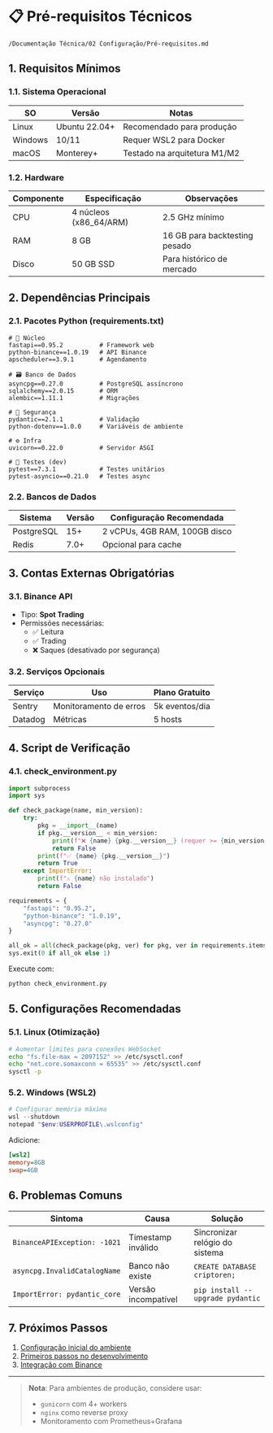 
# 📋 Pré-requisitos Técnicos
`/Documentação Técnica/02 Configuração/Pré-requisitos.md`

## 1. Requisitos Mínimos

### 1.1. Sistema Operacional
| SO         | Versão    | Notas                          |
|------------|-----------|--------------------------------|
| Linux      | Ubuntu 22.04+ | Recomendado para produção    |
| Windows    | 10/11     | Requer WSL2 para Docker        |
| macOS      | Monterey+ | Testado na arquitetura M1/M2   |

### 1.2. Hardware
| Componente | Especificação               | Observações                     |
|------------|-----------------------------|---------------------------------|
| CPU        | 4 núcleos (x86_64/ARM)      | 2.5 GHz mínimo                 |
| RAM        | 8 GB                        | 16 GB para backtesting pesado  |
| Disco      | 50 GB SSD                   | Para histórico de mercado       |

## 2. Dependências Principais

### 2.1. Pacotes Python (requirements.txt)
```text
# 🚀 Núcleo
fastapi==0.95.2          # Framework web
python-binance==1.0.19   # API Binance
apscheduler==3.9.1       # Agendamento

# 🗃️ Banco de Dados
asyncpg==0.27.0          # PostgreSQL assíncrono
sqlalchemy==2.0.15       # ORM
alembic==1.11.1          # Migrações

# 🔐 Segurança
pydantic==2.1.1          # Validação
python-dotenv==1.0.0     # Variáveis de ambiente

# ⚙️ Infra
uvicorn==0.22.0          # Servidor ASGI

# 🧪 Testes (dev)
pytest==7.3.1            # Testes unitários
pytest-asyncio==0.21.0   # Testes async
```

### 2.2. Bancos de Dados
| Sistema      | Versão | Configuração Recomendada       |
|--------------|--------|--------------------------------|
| PostgreSQL   | 15+    | 2 vCPUs, 4GB RAM, 100GB disco |
| Redis        | 7.0+   | Opcional para cache            |

## 3. Contas Externas Obrigatórias

### 3.1. Binance API
- Tipo: **Spot Trading**
- Permissões necessárias:
  - ✅ Leitura
  - ✅ Trading
  - ❌ Saques (desativado por segurança)

### 3.2. Serviços Opcionais
| Serviço       | Uso                      | Plano Gratuito        |
|---------------|--------------------------|-----------------------|
| Sentry        | Monitoramento de erros   | 5k eventos/dia       |
| Datadog       | Métricas                 | 5 hosts              |

## 4. Script de Verificação

### 4.1. check_environment.py
```python
import subprocess
import sys

def check_package(name, min_version):
    try:
        pkg = __import__(name)
        if pkg.__version__ < min_version:
            print(f"❌ {name} {pkg.__version__} (requer >= {min_version})")
            return False
        print(f"✅ {name} {pkg.__version__}")
        return True
    except ImportError:
        print(f"⚠️ {name} não instalado")
        return False

requirements = {
    "fastapi": "0.95.2",
    "python-binance": "1.0.19",
    "asyncpg": "0.27.0"
}

all_ok = all(check_package(pkg, ver) for pkg, ver in requirements.items())
sys.exit(0 if all_ok else 1)
```

Execute com:
```bash
python check_environment.py
```

## 5. Configurações Recomendadas

### 5.1. Linux (Otimização)
```bash
# Aumentar limites para conexões WebSocket
echo "fs.file-max = 2097152" >> /etc/sysctl.conf
echo "net.core.somaxconn = 65535" >> /etc/sysctl.conf
sysctl -p
```

### 5.2. Windows (WSL2)
```powershell
# Configurar memória máxima
wsl --shutdown
notepad "$env:USERPROFILE\.wslconfig"
```
Adicione:
```ini
[wsl2]
memory=8GB
swap=4GB
```

## 6. Problemas Comuns

| Sintoma                         | Causa                          | Solução                          |
|---------------------------------|--------------------------------|----------------------------------|
| `BinanceAPIException: -1021`    | Timestamp inválido             | Sincronizar relógio do sistema   |
| `asyncpg.InvalidCatalogName`    | Banco não existe               | `CREATE DATABASE criptoren;`     |
| `ImportError: pydantic_core`    | Versão incompatível            | `pip install --upgrade pydantic` |

## 7. Próximos Passos

1. [Configuração inicial do ambiente](./Setup%20Inicial.md)
2. [Primeiros passos no desenvolvimento](../01%20Visão%20Geral/Primeiros%20Passos%20no%20Desenvolvimento.md)
3. [Integração com Binance](../04%20Desenvolvimento%20Técnico/Integração%20Binance.md)

---

> **Nota**: Para ambientes de produção, considere usar:
> - `gunicorn` com 4+ workers
> - `nginx` como reverse proxy
> - Monitoramento com Prometheus+Grafana

